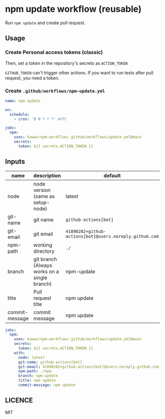 # npm update workflow (reusable)

Run `npm update` and create pull request.

## Usage

### Create Personal access tokens (classic)
Then, set a token in the repository's secrets as `ACTION_TOKEN`

`GITHUB_TOKEN` can't trigger other actions. If you want to run tests after pull request, you need a token.

### Create `.github/workflows/npm-update.yml`

```yaml
name: npm update

on:
  schedule:
    - cron: '0 0 * * *' #UTC

jobs:
  npm:
    uses: kawax/npm-workflow/.github/workflows/update.yml@main
    secrets:
      token: ${{ secrets.ACTION_TOKEN }}
```

## Inputs
| name           | description                                  | default                                                 |
|----------------|----------------------------------------------|---------------------------------------------------------|
| node           | node version (same as setup-node)            | latest                                                  |
| git-name       | git name                                     | `github-actions[bot]`                                   |
| git-email      | git email                                    | `41898282+github-actions[bot]@users.noreply.github.com` |
| npm-path       | working directory                            | `./`                                                    |
| branch         | git branch (Always works on a single branch) | npm-update                                              |
| title          | Pull request title                           | npm update                                              |
| commit-message | commit message                               | npm update                                              |

```yaml
jobs:
  npm:
    uses: kawax/npm-workflow/.github/workflows/update.yml@main
    secrets:
      token: ${{ secrets.ACTION_TOKEN }}
    with:
      node: latest
      git-name: github-actions[bot]
      git-email: 41898282+github-actions[bot]@users.noreply.github.com
      npm-path: ./npm
      branch: npm-update
      title: npm update
      commit-message: npm update
```

## LICENCE
MIT
